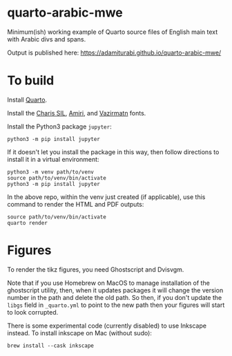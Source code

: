 # quarto-arabic-mwe
Minimum(ish) working example of Quarto source files of English main text with Arabic divs and spans.

Output is published here: https://adamiturabi.github.io/quarto-arabic-mwe/

# To build

Install [Quarto](https://quarto.org/docs/get-started/).

Install the [Charis SIL](https://software.sil.org/charis/download/),
[Amiri](https://github.com/alif-type/amiri/releases/latest),
and [Vazirmatn](https://github.com/rastikerdar/vazirmatn/releases/tag/v33.003)
fonts.

Install the Python3 package `jupyter`:

```
python3 -m pip install jupyter
```

If it doesn't let you install the package in this way, then follow directions to install it in a virtual environment:

```
python3 -m venv path/to/venv
source path/to/venv/bin/activate
python3 -m pip install jupyter
```

In the above repo, within the venv just created (if applicable), 
use this command to render the HTML and PDF outputs:

```
source path/to/venv/bin/activate
quarto render
```

# Figures

To render the tikz figures, you need Ghostscript and Dvisvgm.

Note that if you use Homebrew on MacOS to manage installation of the ghostscript utility, then, when it updates packages it will change the version number in the path and delete the old path. So then, if you don't update the `libgs` field in `_quarto.yml` to point to the new path then your figures will start to look corrupted.

There is some experimental code (currently disabled) to use Inkscape instead.
To install inkscape on Mac (without sudo):

```
brew install --cask inkscape
```

